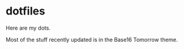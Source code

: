 # dotfiles

Here are my dots. 

Most of the stuff recently updated is in the Base16 Tomorrow theme.
